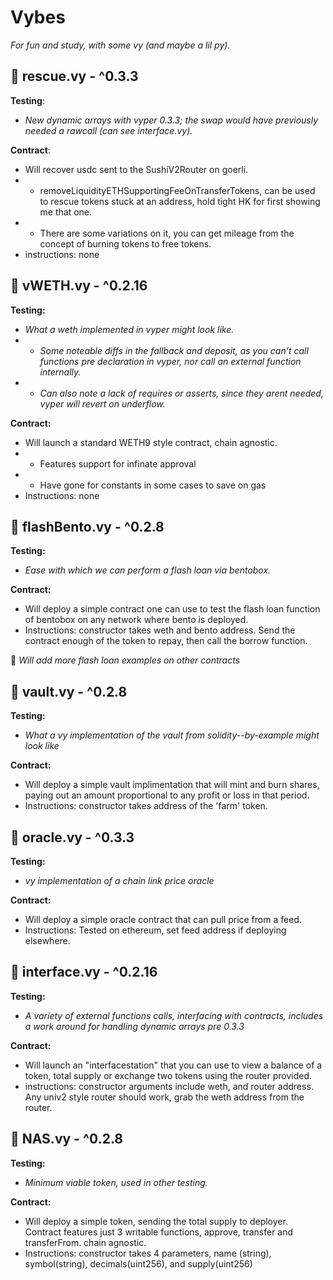 # Vybes

*For fun and study, with some vy (and maybe a lil py).*

## :helicopter: rescue.vy - ^0.3.3
**Testing**: 
- *New dynamic arrays with vyper 0.3.3; the swap would have previously needed a rawcall (can see interface.vy).*

**Contract**: 
- Will recover usdc sent to the SushiV2Router on goerli.  
- - removeLiquidityETHSupportingFeeOnTransferTokens, can be used to rescue tokens stuck at an address, hold tight HK for first showing me that one. 
- - There are some variations on it, you can get mileage from the concept of burning tokens to free tokens.
- instructions: none

## :large_blue_diamond: vWETH.vy - ^0.2.16
**Testing:**
- *What a weth implemented in vyper might look like.* 
- - *Some noteable diffs in the fallback and deposit, as you can't call functions pre declaration in vyper, nor call an external function internally.* 
- - *Can also note a lack of requires or asserts, since they arent needed, vyper will revert on underflow.*

**Contract:** 
- Will launch a standard WETH9 style contract, chain agnostic.
- - Features support for infinate approval
- - Have gone for constants in some cases to save on gas
- Instructions: none

## :bento: flashBento.vy - ^0.2.8
**Testing:** 
- *Ease with which we can perform a flash loan via bentobox.*

**Contract:**
- Will deploy a simple contract one can use to test the flash loan function of bentobox on any network where bento is deployed.
- Instructions: constructor takes weth and bento address. Send the contract enough of the token to repay, then call the borrow function.

:memo: *Will add more flash loan examples on other contracts*

## :bank: vault.vy - ^0.2.8

**Testing:**
- *What a vy implementation of the vault from solidity--by-example might look like*
 
 **Contract:**
 - Will deploy a simple vault implimentation that will mint and burn shares, paying out an amount proportional to any profit or loss in that period.  
 - Instructions: constructor takes address of the 'farm' token.
 
## :crystal_ball: oracle.vy - ^0.3.3

**Testing:**
- *vy implementation of a chain link price oracle*
 
 **Contract:**
 - Will deploy a simple oracle contract that can pull price from a feed.  
 - Instructions: Tested on ethereum, set feed address if deploying elsewhere.
   
## :satellite:  interface.vy - ^0.2.16
  **Testing:**
  - *A variety of external functions calls, interfacing with contracts, includes a work around for handling dynamic arrays pre 0.3.3*

  **Contract:** 
  - Will launch an "interfacestation" that you can use to view a balance of a token, total supply or exchange two tokens using the router provided.
  - instructions: constructor arguments include weth, and router address. Any univ2 style router should work, grab the weth address from the router.

## :ticket: NAS.vy - ^0.2.8
**Testing:** 
- *Minimum viable token, used in other testing.*

**Contract:** 
- Will deploy a simple token, sending the total supply to deployer. Contract features just 3 writable functions, approve, transfer and transferFrom.
  chain agnostic.
- Instructions: constructor takes 4 parameters, name (string), symbol(string), decimals(uint256), and supply(uint256)
